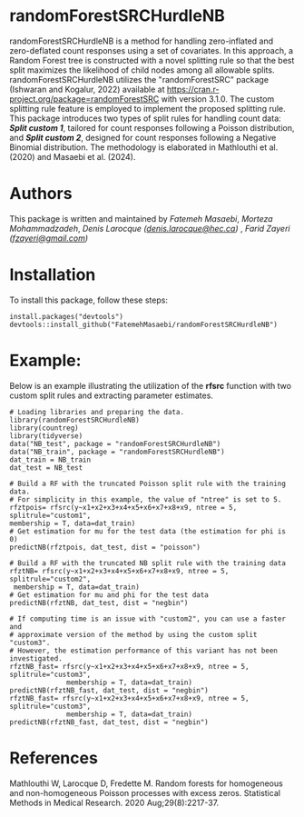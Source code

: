 # randomForestSRCHurdleNB
randomForestSRCHurdleNB is a method for handling zero-inflated and zero-deflated count responses using a set of covariates. In this approach, a Random Forest tree is constructed with a novel splitting rule so that the best split maximizes the likelihood of child nodes among all allowable splits. randomForestSRCHurdleNB utilizes the "randomForestSRC" package (Ishwaran and Kogalur, 2022) available at <https://cran.r-project.org/package=randomForestSRC> with version 3.1.0. The custom splitting rule feature is employed to implement the proposed splitting rule. This package introduces two types of split rules for handling count data: ***Split custom 1***, tailored for count responses following a Poisson distribution, and ***Split custom 2***, designed for count responses following a Negative Binomial distribution. The methodology is elaborated in Mathlouthi et al. (2020) and Masaebi et al. (2024).

# Authors
This package is written and maintained by *Fatemeh Masaebi*, *Morteza Mohammadzadeh*, *Denis Larocque (<denis.larocque@hec.ca>)* , *Farid Zayeri (<fzayeri@gmail.com>)*

# Installation
To install this package, follow these steps:
```
install.packages("devtools")
devtools::install_github("FatemehMasaebi/randomForestSRCHurdleNB")
```

# Example:
Below is an example illustrating the utilization of the **rfsrc** function with two custom split rules and extracting parameter estimates.

```
# Loading libraries and preparing the data.
library(randomForestSRCHurdleNB)
library(countreg)
library(tidyverse)
data("NB_test", package = "randomForestSRCHurdleNB")
data("NB_train", package = "randomForestSRCHurdleNB")
dat_train = NB_train
dat_test = NB_test

# Build a RF with the truncated Poisson split rule with the training data.
# For simplicity in this example, the value of "ntree" is set to 5.
rfztpois= rfsrc(y~x1+x2+x3+x4+x5+x6+x7+x8+x9, ntree = 5, splitrule="custom1",
membership = T, data=dat_train)
# Get estimation for mu for the test data (the estimation for phi is 0)
predictNB(rfztpois, dat_test, dist = "poisson")

# Build a RF with the truncated NB split rule with the training data
rfztNB= rfsrc(y~x1+x2+x3+x4+x5+x6+x7+x8+x9, ntree = 5, splitrule="custom2",
 membership = T, data=dat_train)
# Get estimation for mu and phi for the test data
predictNB(rfztNB, dat_test, dist = "negbin")

# If computing time is an issue with "custom2", you can use a faster and
# approximate version of the method by using the custom split "custom3".
# However, the estimation performance of this variant has not been investigated.
rfztNB_fast= rfsrc(y~x1+x2+x3+x4+x5+x6+x7+x8+x9, ntree = 5, splitrule="custom3",
              membership = T, data=dat_train)
predictNB(rfztNB_fast, dat_test, dist = "negbin")
rfztNB_fast= rfsrc(y~x1+x2+x3+x4+x5+x6+x7+x8+x9, ntree = 5, splitrule="custom3",
              membership = T, data=dat_train)
predictNB(rfztNB_fast, dat_test, dist = "negbin")
```
# References
Mathlouthi W, Larocque D, Fredette M. Random forests for homogeneous and non-homogeneous Poisson processes with excess zeros. Statistical Methods in Medical Research. 2020 Aug;29(8):2217-37.
